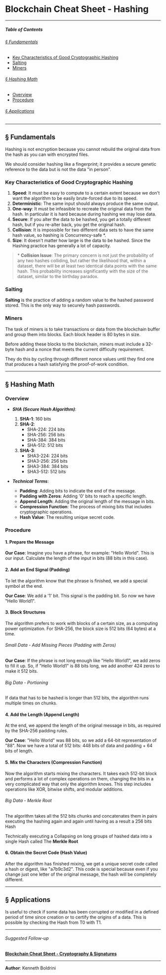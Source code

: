 # **Blockchain Cheat Sheet - Hashing**
---
##### **Table of Contents**
###### [§ Fundamentals](#-Fundamentals-1)
- [Key Characteristics of Good Cryptographic Hashing](#Key-Characteristics-of-Good-Cryptographic-Hashing)
- [Salting](#Salting)
- [Miners](#Miners)
###### [§ Hashing Math](#-Hashing-Math-1)
- [Overview](#Overview)
- [Procedure](#Procedure)
###### [§ Applications](#-Applications-1)
	  
---
## **§ Fundamentals**
	
Hashing is not encryption because you cannot rebuild the original data from the hash as you can with encrypted files. 

We should consider hashing like a fingerprint; it provides a secure genetic reference to the data but is not the data "in person".
	
### Key Characteristics of Good Cryptographic Hashing
	
1. **Speed**: It must be easy to compute to a certain extent because we don't want the algorithm to be easily brute-forced due to its speed.
2. **Deterministic**: The same input should always produce the same output.
3. **One-way**: It must be infeasible to recreate the original data from the hash. In particular it is hard because during hashing we may lose data.
4. **Secure**: If you alter the data to be hashed, you get a totally different hash, but if you re-alter back, you get the original hash.
5. **Collision**: It is impossible for two different data sets to have the same hash value, so hashing is Concurrency-safe \*.
6. **Size**: It doesn't matter how large is the data to be hashed. Since the Hashing practice has generally a lot of capacity.
	
>\* **Collision Issue**: The primary concern is not just the probability of any two hashes colliding, but rather the likelihood that, within a dataset, there will be at least two identical data points with the same hash. This probability increases significantly with the size of the dataset, similar to the birthday paradox.
	
### Salting
	
**Salting** is the practice of adding a random value to the hashed password stored. This is the only way to securely hash passwords.
	
### Miners

The task of miners is to take transactions or data from the blockchain buffer and group them into blocks. Each block header is 80 bytes in size.   

Before adding these blocks to the blockchain, miners must include a 32-byte hash and a nonce that meets the current difficulty requirement.  

They do this by cycling through different nonce values until they find one that produces a hash satisfying the proof-of-work condition.  
  
  
---
## **§ Hashing Math**
	
### Overview
	
-  ***SHA (Secure Hash Algorithm)***:
	1. **SHA-1**: 160 bits
	2. **SHA-2**:
	    - SHA-224: 224 bits
	    - SHA-256: 256 bits
	    - SHA-384: 384 bits
	    - SHA-512: 512 bits
	3. **SHA-3**:
	    - SHA3-224: 224 bits
	    - SHA3-256: 256 bits
	    - SHA3-384: 384 bits
	    - SHA3-512: 512 bits
	
-  ***Technical Terms***:
	- **Padding**: Adding bits to indicate the end of the message.
	- **Padding with Zeros**: Adding '0' bits to reach a specific length.
	- **Append Length**: Adding the original length of the message in bits.
	- **Compression Function**: The process of mixing bits that includes cryptographic operations.
	- **Hash Value**: The resulting unique secret code.
	
### Procedure
	
#### 1. Prepare the Message
	
**Our Case**: Imagine you have a phrase, for example: "Hello World". This is our input. Calculate the length of the input in bits (88 bits in this case).
	
#### 2. Add an End Signal (Padding)
	
To let the algorithm know that the phrase is finished, we add a special symbol at the end.
	
**Our Case**: We add a '1' bit. This signal is the padding bit. So now we have "Hello World1".
	
#### 3. Block Structures
	
The algorithm prefers to work with blocks of a certain size, as a computing power optimization. For SHA-256, the block size is 512 bits (64 bytes) at a time.
###### Small Data - Add Missing Pieces (Padding with Zeros)
**Our Case**: If the phrase is not long enough like "Hello World1", we add zeros to fill it up. So, if "Hello World1" is 88 bits long, we add another 424 zeros to make it 512 bits.
###### Big Data - Portioning
If data that has to be hashed is longer than 512 bits, the algorithm runs multiple times on chunks.
	
#### 4. Add the Length (Append Length)
	
At the end, we append the length of the original message in bits, as required by the SHA-256 padding rules.
	
**Our Case**: "Hello World" was 88 bits, so we add a 64-bit representation of "88". Now we have a total of 512 bits: 448 bits of data and padding + 64 bits of length.
	
#### 5. Mix the Characters (Compression Function)
	
Now the algorithm starts mixing the characters. It takes each 512-bit block and performs a lot of complex operations on them, changing the bits in a very complicated way that only the algorithm knows. This step includes operations like XOR, bitwise shifts, and modular additions.
###### Big Data - Merkle Root
The algorithm takes all the 512 bits chunks and concatenates them in pairs executing the hashing again and again until having as a result a 256 bits Hash
	
Technically executing a Collapsing on long groups of hashed data into a single Hash called The **Merkle Root**
	
#### 6. Obtain the Secret Code (Hash Value)
	
After the algorithm has finished mixing, we get a unique secret code called a hash or digest, like "a7b9c3d2". This code is special because even if you change just one letter of the original message, the hash will be completely different.
	
	
---
## **§ Applications**
	
Is useful to check if some data has been corrupted or modified in a defined period of time since creation or to certify the origins of a data. This is possible by checking the Hash from T0 with T1. 
	
---
###### Suggested Follow-up
[**Blockchain Cheat Sheet - Cryptography & Signatures**](blockchain-signatures-cheatsheet.md)
	
---
	
**Author**: Kenneth Boldrini